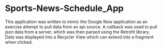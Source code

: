 # Sports-News-Schedule_App

This application was written to mimic the Google Now application as an exercise attempt to pull data from an api source.
A callback was used to pull json data from a server, which was then parsed using the Retrofit library. Data was displayed 
into a Recycler View which can extend into a fragment when clicked.

